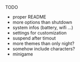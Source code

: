 TODO
<ul>
  <li>proper README</li>
  <li>more options than shutdown</li>
  <li>system infos (battery, wifi ...)</li>
  <li>settings for customization</li>
  <li>suspend after timout</li>
  <li>more themes than only night?</li>
  <li>somehow include characters?</li>
  <li>minigame</li>
</ul>

